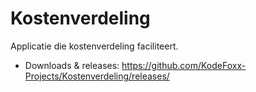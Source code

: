 # Kostenverdeling
Applicatie die kostenverdeling faciliteert.

- Downloads & releases: https://github.com/KodeFoxx-Projects/Kostenverdeling/releases/
